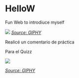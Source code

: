 # HelloW
Fun Web to introdiuce myself

![](https://media.giphy.com/media/dRsogZcorke3xTKkBd/giphy.gif)
*[Source: GIPHY](https://media.giphy.com/media/dRsogZcorke3xTKkBd/giphy.gif)*

Realicé un comentario de práctica

Para el Quizz

![](https://media.giphy.com/media/lS1H8QDzB9BbQUhHL2/giphy-downsized.gif)


*[Source: GIPHY](https://media.giphy.com/media/dRsogZcorke3xTKkBd/giphy.gif)*
